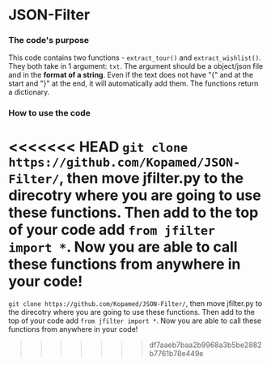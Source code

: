 # JSON-Filter


### The code's purpose

This code contains two functions - `extract_tour()` and `extract_wishlist()`. They both take in 1 argument: `txt`. The argument should be a object/json file and in the **format of a string**. Even if the text does not have "{" and at the start and "}" at the end, it will automatically add them. The functions return a dictionary.


### How to use the code
<<<<<<< HEAD
`git clone https://github.com/Kopamed/JSON-Filter/`, then move jfilter.py to the direcotry where you are going to use these functions. Then add to the top of your code add `from jfilter import *`. Now you are able to call these functions from anywhere in your code!
=======
`git clone https://github.com/Kopamed/JSON-Filter/`, then move jfilter.py to the direcotry where you are going to use these functions. Then add to the top of your code add `from jfilter import *`. Now you are able to call these functions from anywhere in your code!
>>>>>>> df7aaeb7baa2b9968a3b5be2882b7761b78e449e
